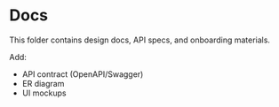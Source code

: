# Docs

This folder contains design docs, API specs, and onboarding materials.

Add:
- API contract (OpenAPI/Swagger)
- ER diagram
- UI mockups
